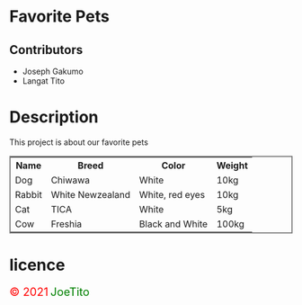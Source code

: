 # Favorite Pets
## Contributors 
* Joseph Gakumo
* Langat Tito
# Description 
This project is about our favorite pets


<table style="border:2px solid grey;">
<tr>
<th>Name</th>
<th>Breed</th>
<th>Color</th>
<th>Weight</th>
<tr>
<tr>
<td >Dog</td>
<td>Chiwawa</td>
<td>White</td>
<td>10kg</td>
</tr>
<tr>
<td>Rabbit</td>
<td>White Newzealand</td>
<td>White, red eyes</td>
<td>10kg</td>
</tr>
<tr>
<td>Cat</td>
<td>TICA</td>
<td>White</td>
<td>5kg</td>
</tr>
<tr>
<td>Cow</td>
<td>Freshia</td>
<td>Black and White</td>
<td>100kg</td>
</tr>
</table>


# licence
 <span style="color:red;font-size:20px"> &copy; 2021</span> <span style="color:green; font-size:20px">JoeTito</span>